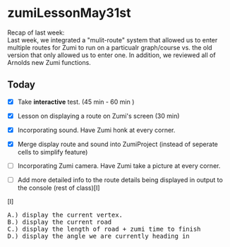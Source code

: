 # zumiLessonMay31st

Recap of last week:  <br>
Last week, we integrated a "mulit-route" system that allowed us to enter multiple routes for Zumi to run on a particualr graph/course vs. the old version that only allowed us to enter one.  In addition, we reviewed all of Arnolds new Zumi functions.  <br> 

Today
-------
- [X]  Take **interactive** test.   (45 min - 60 min ) <br>
- [X]  Lesson on displaying a route on Zumi's screen (30 min) <br>
- [X]  Incorporating sound.         Have Zumi honk at every corner. <br>
- [X]  Merge display route and sound into ZumiProject (instead of seperate cells to simplify feature)  <br>
- [ ]  Incorporating Zumi camera.   Have Zumi take a picture at every corner.  <br>
- [ ]  Add more detailed info to the route details being displayed in output to the console (rest of class)[I] <br>


[I]
<pre>
A.) display the current vertex.
B.) display the current road
C.) display the length of road + zumi time to finish
D.) display the angle we are currently heading in  </pre> <br>
